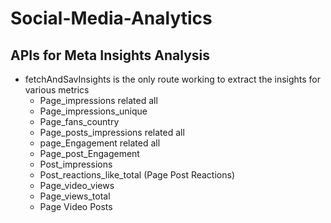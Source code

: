 # Social-Media-Analytics

## APIs for Meta Insights Analysis 
- fetchAndSavInsights is the only route working to extract the insights for various metrics
  - Page_impressions related all
  - Page_impressions_unique
  - Page_fans_country
  - Page_posts_impressions related all
  - page_Engagement related all
  - Page_post_Engagement
  - Post_impressions
  - Post_reactions_like_total (Page Post Reactions)
  - Page_video_views
  - Page_views_total
  - Page Video Posts
 
